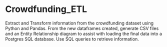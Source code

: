 # Crowdfunding_ETL
Extract and Transform information from the crowdfunding dataset using Python and Pandas. From the new dataframes created, generate CSV files and an Entity Relationship diagram to assist with loading the final data into a Postgres SQL database. Use SQL queries to retrieve information.
